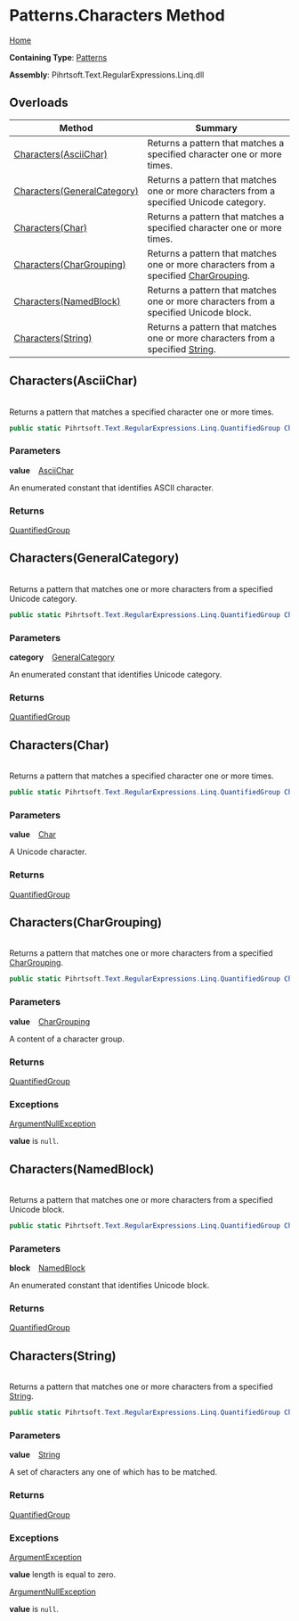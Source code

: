 # Patterns\.Characters Method

[Home](../../../../../../README.md)

**Containing Type**: [Patterns](../README.md)

**Assembly**: Pihrtsoft\.Text\.RegularExpressions\.Linq\.dll

## Overloads

| Method | Summary |
| ------ | ------- |
| [Characters(AsciiChar)](#Pihrtsoft_Text_RegularExpressions_Linq_Patterns_Characters_Pihrtsoft_Text_RegularExpressions_Linq_AsciiChar_) | Returns a pattern that matches a specified character one or more times\. |
| [Characters(GeneralCategory)](#Pihrtsoft_Text_RegularExpressions_Linq_Patterns_Characters_Pihrtsoft_Text_RegularExpressions_Linq_GeneralCategory_) | Returns a pattern that matches one or more characters from a specified Unicode category\. |
| [Characters(Char)](#Pihrtsoft_Text_RegularExpressions_Linq_Patterns_Characters_System_Char_) | Returns a pattern that matches a specified character one or more times\. |
| [Characters(CharGrouping)](#Pihrtsoft_Text_RegularExpressions_Linq_Patterns_Characters_Pihrtsoft_Text_RegularExpressions_Linq_CharGrouping_) | Returns a pattern that matches one or more characters from a specified [CharGrouping](../../CharGrouping/README.md)\. |
| [Characters(NamedBlock)](#Pihrtsoft_Text_RegularExpressions_Linq_Patterns_Characters_Pihrtsoft_Text_RegularExpressions_Linq_NamedBlock_) | Returns a pattern that matches one or more characters from a specified Unicode block\. |
| [Characters(String)](#Pihrtsoft_Text_RegularExpressions_Linq_Patterns_Characters_System_String_) | Returns a pattern that matches one or more characters from a specified [String](https://docs.microsoft.com/en-us/dotnet/api/system.string)\. |

## Characters\(AsciiChar\) <a id="Pihrtsoft_Text_RegularExpressions_Linq_Patterns_Characters_Pihrtsoft_Text_RegularExpressions_Linq_AsciiChar_"></a>

\
Returns a pattern that matches a specified character one or more times\.

```csharp
public static Pihrtsoft.Text.RegularExpressions.Linq.QuantifiedGroup Characters(Pihrtsoft.Text.RegularExpressions.Linq.AsciiChar value)
```

### Parameters

**value** &ensp; [AsciiChar](../../AsciiChar/README.md)

An enumerated constant that identifies ASCII character\.

### Returns

[QuantifiedGroup](../../QuantifiedGroup/README.md)

## Characters\(GeneralCategory\) <a id="Pihrtsoft_Text_RegularExpressions_Linq_Patterns_Characters_Pihrtsoft_Text_RegularExpressions_Linq_GeneralCategory_"></a>

\
Returns a pattern that matches one or more characters from a specified Unicode category\.

```csharp
public static Pihrtsoft.Text.RegularExpressions.Linq.QuantifiedGroup Characters(Pihrtsoft.Text.RegularExpressions.Linq.GeneralCategory category)
```

### Parameters

**category** &ensp; [GeneralCategory](../../GeneralCategory/README.md)

An enumerated constant that identifies Unicode category\.

### Returns

[QuantifiedGroup](../../QuantifiedGroup/README.md)

## Characters\(Char\) <a id="Pihrtsoft_Text_RegularExpressions_Linq_Patterns_Characters_System_Char_"></a>

\
Returns a pattern that matches a specified character one or more times\.

```csharp
public static Pihrtsoft.Text.RegularExpressions.Linq.QuantifiedGroup Characters(char value)
```

### Parameters

**value** &ensp; [Char](https://docs.microsoft.com/en-us/dotnet/api/system.char)

A Unicode character\.

### Returns

[QuantifiedGroup](../../QuantifiedGroup/README.md)

## Characters\(CharGrouping\) <a id="Pihrtsoft_Text_RegularExpressions_Linq_Patterns_Characters_Pihrtsoft_Text_RegularExpressions_Linq_CharGrouping_"></a>

\
Returns a pattern that matches one or more characters from a specified [CharGrouping](../../CharGrouping/README.md)\.

```csharp
public static Pihrtsoft.Text.RegularExpressions.Linq.QuantifiedGroup Characters(Pihrtsoft.Text.RegularExpressions.Linq.CharGrouping value)
```

### Parameters

**value** &ensp; [CharGrouping](../../CharGrouping/README.md)

A content of a character group\.

### Returns

[QuantifiedGroup](../../QuantifiedGroup/README.md)

### Exceptions

[ArgumentNullException](https://docs.microsoft.com/en-us/dotnet/api/system.argumentnullexception)

**value** is `null`\.

## Characters\(NamedBlock\) <a id="Pihrtsoft_Text_RegularExpressions_Linq_Patterns_Characters_Pihrtsoft_Text_RegularExpressions_Linq_NamedBlock_"></a>

\
Returns a pattern that matches one or more characters from a specified Unicode block\.

```csharp
public static Pihrtsoft.Text.RegularExpressions.Linq.QuantifiedGroup Characters(Pihrtsoft.Text.RegularExpressions.Linq.NamedBlock block)
```

### Parameters

**block** &ensp; [NamedBlock](../../NamedBlock/README.md)

An enumerated constant that identifies Unicode block\.

### Returns

[QuantifiedGroup](../../QuantifiedGroup/README.md)

## Characters\(String\) <a id="Pihrtsoft_Text_RegularExpressions_Linq_Patterns_Characters_System_String_"></a>

\
Returns a pattern that matches one or more characters from a specified [String](https://docs.microsoft.com/en-us/dotnet/api/system.string)\.

```csharp
public static Pihrtsoft.Text.RegularExpressions.Linq.QuantifiedGroup Characters(string value)
```

### Parameters

**value** &ensp; [String](https://docs.microsoft.com/en-us/dotnet/api/system.string)

A set of characters any one of which has to be matched\.

### Returns

[QuantifiedGroup](../../QuantifiedGroup/README.md)

### Exceptions

[ArgumentException](https://docs.microsoft.com/en-us/dotnet/api/system.argumentexception)

**value** length is equal to zero\.

[ArgumentNullException](https://docs.microsoft.com/en-us/dotnet/api/system.argumentnullexception)

**value** is `null`\.

